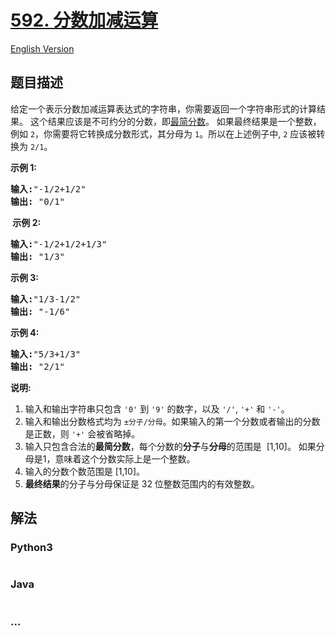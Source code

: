 # [592. 分数加减运算](https://leetcode-cn.com/problems/fraction-addition-and-subtraction)

[English Version](https://cdn.jsdelivr.net/gh/doocs/leetcode@main/solution/0500-0599/0592.Fraction%20Addition%20and%20Subtraction/README_EN.md)

## 题目描述

<!-- 这里写题目描述 -->

<p>给定一个表示分数加减运算表达式的字符串，你需要返回一个字符串形式的计算结果。&nbsp;这个结果应该是不可约分的分数，即<a href="https://baike.baidu.com/item/%E6%9C%80%E7%AE%80%E5%88%86%E6%95%B0" target="_blank">最简分数</a>。&nbsp;如果最终结果是一个整数，例如&nbsp;<code>2</code>，你需要将它转换成分数形式，其分母为&nbsp;<code>1</code>。所以在上述例子中, <code>2</code>&nbsp;应该被转换为&nbsp;<code>2/1</code>。</p>

<p><strong>示例&nbsp;1:</strong></p>

<pre>
<strong>输入:</strong>&quot;-1/2+1/2&quot;
<strong>输出:</strong> &quot;0/1&quot;
</pre>

<p><strong>&nbsp;示例 2:</strong></p>

<pre>
<strong>输入:</strong>&quot;-1/2+1/2+1/3&quot;
<strong>输出:</strong> &quot;1/3&quot;
</pre>

<p><strong>示例 3:</strong></p>

<pre>
<strong>输入:</strong>&quot;1/3-1/2&quot;
<strong>输出:</strong> &quot;-1/6&quot;
</pre>

<p><strong>示例 4:</strong></p>

<pre>
<strong>输入:</strong>&quot;5/3+1/3&quot;
<strong>输出:</strong> &quot;2/1&quot;
</pre>

<p><strong>说明:</strong></p>

<ol>
	<li>输入和输出字符串只包含&nbsp;<code>&#39;0&#39;</code> 到&nbsp;<code>&#39;9&#39;</code>&nbsp;的数字，以及&nbsp;<code>&#39;/&#39;</code>, <code>&#39;+&#39;</code> 和&nbsp;<code>&#39;-&#39;</code>。&nbsp;</li>
	<li>输入和输出分数格式均为&nbsp;<code>&plusmn;分子/分母</code>。如果输入的第一个分数或者输出的分数是正数，则&nbsp;<code>&#39;+&#39;</code>&nbsp;会被省略掉。</li>
	<li>输入只包含合法的<strong>最简分数</strong>，每个分数的<strong>分子</strong>与<strong>分母</strong>的范围是&nbsp;&nbsp;[1,10]。&nbsp;如果分母是1，意味着这个分数实际上是一个整数。</li>
	<li>输入的分数个数范围是 [1,10]。</li>
	<li><strong>最终结果</strong>的分子与分母保证是 32 位整数范围内的有效整数。</li>
</ol>


## 解法

<!-- 这里可写通用的实现逻辑 -->

<!-- tabs:start -->

### **Python3**

<!-- 这里可写当前语言的特殊实现逻辑 -->

```python

```

### **Java**

<!-- 这里可写当前语言的特殊实现逻辑 -->

```java

```

### **...**

```

```

<!-- tabs:end -->
